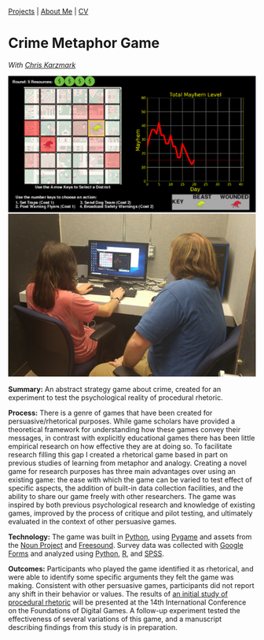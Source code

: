 [Projects](index.html) | [About Me](bio.html) | [CV](CV.html) 

# Crime Metaphor Game

*With [Chris Karzmark](https://www.researchgate.net/scientific-contributions/2143158450_Christopher_R_Karzmark)*

  <div class="project-slideshow">
  
  <div>
  
   <img src="crimegame.png" alt="CMG">
  
  </div>
  
   <div>
  
   <img src="crimegame2.png" >
  
  </div>
  
  </div>

<div markdown="1" >

**Summary:** An abstract strategy game about crime, created for an experiment to test the psychological reality of procedural rhetoric.

**Process:** There is a genre of games that have been created for persuasive/rhetorical purposes. 
While game scholars have provided a theoretical framework for understanding how these games convey their messages,
in contrast with explicitly educational games there has been little empirical research on how effective they are at doing so. 
To facilitate research filling this gap I created a rhetorical game based in part on previous studies of learning from metaphor and analogy.
Creating a novel game for research purposes has three main advantages over using an existing game: the ease with which the game can be
varied to test effect of specific aspects, the addition of built-in data collection facilities, and the ability to share our game 
freely with other researchers. The game was inspired by both previous psychological research and knowledge of existing games, 
improved by the process of critique and pilot testing, and ultimately evaluated in the context of other persuasive games. 

**Technology:** The game was built in [Python](https://www.python.org/), using [Pygame](https://www.pygame.org) and assets from the [Noun Project](https://thenounproject.com/) 
and [Freesound](https://freesound.org/). Survey data was collected with [Google Forms](https://docs.google.com/forms) and analyzed using [Python](https://www.python.org/), [R](https://www.r-project.org/), and [SPSS](https://www.ibm.com/analytics/spss-statistics-software).

**Outcomes:** Participants who played the game identified it as rhetorical, and were able to identify some specific arguments they felt the game was making. Consistent with other persuasive games, participants did not report any shift in their behavior or values. The results of [an initial study of procedural rhetoric](https://barrettrees.com/papers/Anderson%20Karzmark%20Wardrip-Fruin%202019%20The%20Psychological%20Reality%20of%20Procedural%20Rhetoric.pdf) will be presented at the 14th International Conference on the Foundations of Digital Games. A follow-up experiment tested the effectiveness of several variations of this game, and a manuscript describing findings from this study is in preparation.

</div>

